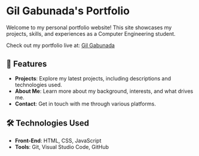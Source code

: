 # Gil Gabunada's Portfolio

Welcome to my personal portfolio website! This site showcases my projects, skills, and experiences as a Computer Engineering student.

Check out my portfolio live at: [Gil Gabunada](https://recyclebin12331.github.io/)

## 📁 Features
- **Projects**: Explore my latest projects, including descriptions and technologies used.
- **About Me**: Learn more about my background, interests, and what drives me.
- **Contact**: Get in touch with me through various platforms.

## 🛠️ Technologies Used
- **Front-End**: HTML, CSS, JavaScript
- **Tools**: Git, Visual Studio Code, GitHub

